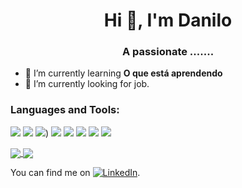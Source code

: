 <h1 align="center">Hi 👋, I'm Danilo</h1>
<h3 align="center">A passionate .......</h3>

- 🌱 I’m currently learning **O que está aprendendo**
- 🔭 I’m currently looking for job.


<h3 align="left">Languages and Tools:</h3>

![](https://img.shields.io/badge/OS-Linux-informational?style=flat&logo=linux&logoColor=white&color=blue)
![](https://img.shields.io/badge/Editor-VisualStudioCode-informational?style=flat&logo=visualstudiocode&logoColor=white&color=blue)
![](https://img.shields.io/badge/Code-CSharp-informational?style=flat&logo=CSharp&logoColor=white&color=blue))
![](https://img.shields.io/badge/Shell-Bash-informational?style=flat&logo=gnu-bash&logoColor=white&color=blue)
![](https://img.shields.io/badge/Tools-MySql-informational?style=flat&logo=mysql&logoColor=white&color=blue)
![](https://img.shields.io/badge/Tools-Postman-informational?style=flat&logo=postman&logoColor=white&color=blue)
![](https://img.shields.io/badge/Tools-Docker-informational?style=flat&logo=docker&logoColor=white&color=blue)
![](https://img.shields.io/badge/Tools-Kubernetes-informational?style=flat&logo=kubernetes&logoColor=white&color=blue)



<a href="https://github.com/93DaniloRicardo">
  <img align="center" src="https://github-readme-stats.vercel.app/api?username=93DaniloRicardo&show_icons=true&theme=dracula&hide=prs&count_private=true" />
</a>
<a href="https://github.com/93DaniloRicardo">
  <img align="center" src="https://github-readme-stats.vercel.app/api/top-langs/?username=93DaniloRicardo&layout=compact&theme=dracula" />
</a>
<br>

You can find me on [![LinkedIn][2.2]][1].

<!-- Icon -->
[2.2]: https://raw.githubusercontent.com/MartinHeinz/MartinHeinz/master/linkedin-3-16.png (LinkedIn)

<!-- Link to your social media accounts -->
[1]: https://www.linkedin.com/in/danilo-ricardo
